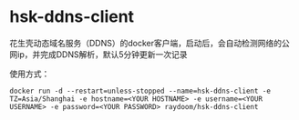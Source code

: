 # hsk-ddns-client
花生壳动态域名服务（DDNS）的docker客户端，启动后，会自动检测网络的公网ip，并完成DDNS解析，默认5分钟更新一次记录

使用方式：
```
docker run -d --restart=unless-stopped --name=hsk-ddns-client -e TZ=Asia/Shanghai -e hostname=<YOUR HOSTNAME> -e username=<YOUR USERNAME> -e password=<YOUR PASSWORD> raydoom/hsk-ddns-client
```
